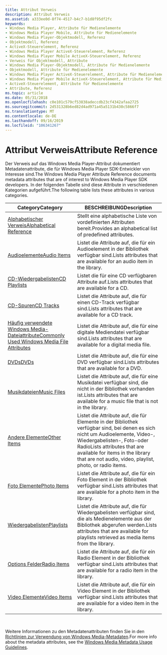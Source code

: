 ```yaml
---
title: Attribut Verweis
description: Attribut Verweis
ms.assetid: a333ee0d-8f74-4517-b4c7-b1d8f95df2fc
keywords:
- Windows Media Player, Attribute für Medienelemente
- Windows Media Player Mobile, Attribute für Medienelemente
- Windows Media Player-Objektmodell, Referenz
- Objektmodell, Referenz
- ActiveX-Steuerelement, Referenz
- Windows Media Player ActiveX-Steuerelement, Referenz
- Windows Media Player Mobile ActiveX-Steuerelement, Referenz
- Verweis für Objektmodell, Attribute
- Windows Media Player-Objektmodell, Attribute für Medienelemente
- Objektmodell, Attribute für Medienelemente
- Windows Media Player ActiveX-Steuerelement, Attribute für Medienelemente
- Windows Media Player Mobile ActiveX-Steuerelement, Attribute für Medienelemente
- ActiveX-Steuerelement, Attribute für Medienelemente
- Attribute, Referenz
ms.topic: article
ms.date: 05/31/2018
ms.openlocfilehash: c0e101c579cf53838adeccdb23cf4342afaa2725
ms.sourcegitcommit: 2d531328b6ed82d4ad971a45a5131b430c5866f7
ms.translationtype: MT
ms.contentlocale: de-DE
ms.lasthandoff: 09/16/2019
ms.locfileid: "106341267"
---
```

# <a name="attribute-reference"></a><span data-ttu-id="0c73d-117">Attribut Verweis</span><span class="sxs-lookup"><span data-stu-id="0c73d-117">Attribute Reference</span></span>

<span data-ttu-id="0c73d-118">Der Verweis auf das Windows Media Player-Attribut dokumentiert Metadatenattribute, die für Windows Media Player SDK-Entwickler von Interesse sind.</span><span class="sxs-lookup"><span data-stu-id="0c73d-118">The Windows Media Player Attribute Reference documents metadata attributes that are of interest to Windows Media Player SDK developers.</span></span> <span data-ttu-id="0c73d-119">In der folgenden Tabelle sind diese Attribute in verschiedenen Kategorien aufgeführt.</span><span class="sxs-lookup"><span data-stu-id="0c73d-119">The following table lists these attributes in various categories.</span></span>



| <span data-ttu-id="0c73d-120">Category</span><span class="sxs-lookup"><span data-stu-id="0c73d-120">Category</span></span>                                                                                       | <span data-ttu-id="0c73d-121">BESCHREIBUNG</span><span class="sxs-lookup"><span data-stu-id="0c73d-121">Description</span></span>                                                                                                              |
|------------------------------------------------------------------------------------------------|--------------------------------------------------------------------------------------------------------------------------|
| [<span data-ttu-id="0c73d-122">Alphabetischer Verweis</span><span class="sxs-lookup"><span data-stu-id="0c73d-122">Alphabetical Reference</span></span>](alphabetical-attribute-reference.md)                                 | <span data-ttu-id="0c73d-123">Stellt eine alphabetische Liste von vordefinierten Attributen bereit.</span><span class="sxs-lookup"><span data-stu-id="0c73d-123">Provides an alphabetical list of predefined attributes.</span></span>                                                                  |
| [<span data-ttu-id="0c73d-124">Audioelemente</span><span class="sxs-lookup"><span data-stu-id="0c73d-124">Audio Items</span></span>](audio-item-attributes.md)                                                       | <span data-ttu-id="0c73d-125">Listet die Attribute auf, die für ein Audioelement in der Bibliothek verfügbar sind.</span><span class="sxs-lookup"><span data-stu-id="0c73d-125">Lists attributes that are available for an audio item in the library.</span></span>                                                    |
| [<span data-ttu-id="0c73d-126">CD-Wiedergabelisten</span><span class="sxs-lookup"><span data-stu-id="0c73d-126">CD Playlists</span></span>](cd-playlist-attributes.md)                                                     | <span data-ttu-id="0c73d-127">Listet die für eine CD verfügbaren Attribute auf.</span><span class="sxs-lookup"><span data-stu-id="0c73d-127">Lists attributes that are available for a CD.</span></span>                                                                            |
| [<span data-ttu-id="0c73d-128">CD-Spuren</span><span class="sxs-lookup"><span data-stu-id="0c73d-128">CD Tracks</span></span>](cd-track-attributes.md)                                                           | <span data-ttu-id="0c73d-129">Listet die Attribute auf, die für einen CD-Track verfügbar sind.</span><span class="sxs-lookup"><span data-stu-id="0c73d-129">Lists attributes that are available for a CD track.</span></span>                                                                      |
| [<span data-ttu-id="0c73d-130">Häufig verwendete Windows Media-Dateiattribute</span><span class="sxs-lookup"><span data-stu-id="0c73d-130">Commonly Used Windows Media File Attributes</span></span>](commonly-used-windows-media-file-attributes.md) | <span data-ttu-id="0c73d-131">Listet die Attribute auf, die für eine digitale Mediendatei verfügbar sind.</span><span class="sxs-lookup"><span data-stu-id="0c73d-131">Lists attributes that are available for a digital media file.</span></span>                                                            |
| [<span data-ttu-id="0c73d-132">DVDs</span><span class="sxs-lookup"><span data-stu-id="0c73d-132">DVDs</span></span>](dvd-attributes.md)                                                                     | <span data-ttu-id="0c73d-133">Listet die Attribute auf, die für eine DVD verfügbar sind.</span><span class="sxs-lookup"><span data-stu-id="0c73d-133">Lists attributes that are available for a DVD.</span></span>                                                                           |
| [<span data-ttu-id="0c73d-134">Musikdateien</span><span class="sxs-lookup"><span data-stu-id="0c73d-134">Music Files</span></span>](music-file-attributes.md)                                                       | <span data-ttu-id="0c73d-135">Listet die Attribute auf, die für eine Musikdatei verfügbar sind, die nicht in der Bibliothek vorhanden ist.</span><span class="sxs-lookup"><span data-stu-id="0c73d-135">Lists attributes that are available for a music file that is not in the library.</span></span>                                         |
| [<span data-ttu-id="0c73d-136">Andere Elemente</span><span class="sxs-lookup"><span data-stu-id="0c73d-136">Other Items</span></span>](other-item-attributes.md)                                                       | <span data-ttu-id="0c73d-137">Listet die Attribute auf, die für Elemente in der Bibliothek verfügbar sind, bei denen es sich nicht um Audioelemente, Video-, Wiedergabelisten-, Foto-oder Radio</span><span class="sxs-lookup"><span data-stu-id="0c73d-137">Lists attributes that are available for items in the library that are not audio, video, playlist, photo, or radio items.</span></span> |
| [<span data-ttu-id="0c73d-138">Foto Elemente</span><span class="sxs-lookup"><span data-stu-id="0c73d-138">Photo Items</span></span>](photo-item-attributes.md)                                                       | <span data-ttu-id="0c73d-139">Listet die Attribute auf, die für ein Foto Element in der Bibliothek verfügbar sind.</span><span class="sxs-lookup"><span data-stu-id="0c73d-139">Lists attributes that are available for a photo item in the library.</span></span>                                                     |
| [<span data-ttu-id="0c73d-140">Wiedergabelisten</span><span class="sxs-lookup"><span data-stu-id="0c73d-140">Playlists</span></span>](playlist-attributes-ref.md)                                                       | <span data-ttu-id="0c73d-141">Listet die Attribute auf, die für Wiedergabelisten verfügbar sind, die als Medienelemente aus der Bibliothek abgerufen werden.</span><span class="sxs-lookup"><span data-stu-id="0c73d-141">Lists attributes that are available for playlists retrieved as media items from the library.</span></span>                             |
| [<span data-ttu-id="0c73d-142">Options Felder</span><span class="sxs-lookup"><span data-stu-id="0c73d-142">Radio Items</span></span>](radio-item-attributes.md)                                                       | <span data-ttu-id="0c73d-143">Listet die Attribute auf, die für ein Radio Element in der Bibliothek verfügbar sind.</span><span class="sxs-lookup"><span data-stu-id="0c73d-143">Lists attributes that are available for a radio item in the library.</span></span>                                                     |
| [<span data-ttu-id="0c73d-144">Video Elemente</span><span class="sxs-lookup"><span data-stu-id="0c73d-144">Video Items</span></span>](video-item-attributes.md)                                                       | <span data-ttu-id="0c73d-145">Listet die Attribute auf, die für ein Video Element in der Bibliothek verfügbar sind.</span><span class="sxs-lookup"><span data-stu-id="0c73d-145">Lists attributes that are available for a video item in the library.</span></span>                                                     |



 

<span data-ttu-id="0c73d-146">Weitere Informationen zu den Metadatenattributen finden Sie in den [Richtlinien zur Verwendung von Windows Media-Metadaten](/previous-versions/ms867702(v=msdn.10)).</span><span class="sxs-lookup"><span data-stu-id="0c73d-146">For more info about the metadata attributes, see the [Windows Media Metadata Usage Guidelines](/previous-versions/ms867702(v=msdn.10)).</span></span>

 

 





